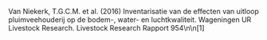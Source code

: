 Van Niekerk, T.G.C.M. et al. (2016) Inventarisatie van de effecten van uitloop pluimveehouderij op de bodem-, water- en luchtkwaliteit. Wageningen UR Livestock Research. Livestock Research Rapport 954\n\n[1]